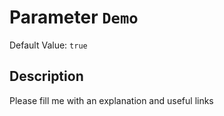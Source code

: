 # Parameter `Demo`
Default Value: `true`

## Description
Please fill me with an explanation and useful links

